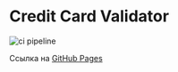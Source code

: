 # Credit Card Validator

![ci pipeline](https://github.com/<ElizabethKorn>/<validator>/actions/workflows/deploy.yml/badge.svg)

Ссылка на [GitHub Pages](https://<ElizabethKorn>.github.io/<validator>/)
